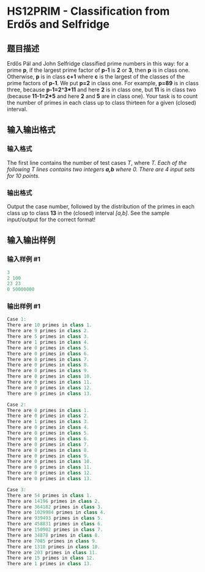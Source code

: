 # HS12PRIM - Classification from Erdős and Selfridge

## 题目描述

Erdős Pál and John Selfridge classified prime numbers in this way: for a prime **p**, if the largest prime factor of **p-1** is **2** or **3**, then **p** is in class one. Otherwise, **p** is in class **c+1** where **c** is the largest of the classes of the prime factors of **p-1**. We put **p=2** in class one. For example, **p=89** is in class three, because **p-1=2^3\*11** and here **2** is in class one, but **11** is in class two (because **11-1=2\*5** and here **2** and **5** are in class one). Your task is to count the number of primes in each class up to class thirteen for a given (closed) interval.

## 输入输出格式

### 输入格式

The first line contains the number of test cases _T_, where _T. Each of the following _T_ lines contains two integers **a,b** where 0. There are 4 input sets for 10 points._

### 输出格式

Output the case number, followed by the distribution of the primes in each class up to class **13** in the (closed) interval _\[a,b\]_. See the sample input/output for the correct format!

## 输入输出样例

### 输入样例 #1

```cpp
3
2 100
23 23
0 50000000
```


### 输出样例 #1

```cpp
Case 1:
There are 10 primes in class 1.
There are 9 primes in class 2.
There are 5 primes in class 3.
There are 1 primes in class 4.
There are 0 primes in class 5.
There are 0 primes in class 6.
There are 0 primes in class 7.
There are 0 primes in class 8.
There are 0 primes in class 9.
There are 0 primes in class 10.
There are 0 primes in class 11.
There are 0 primes in class 12.
There are 0 primes in class 13.

Case 2:
There are 0 primes in class 1.
There are 0 primes in class 2.
There are 1 primes in class 3.
There are 0 primes in class 4.
There are 0 primes in class 5.
There are 0 primes in class 6.
There are 0 primes in class 7.
There are 0 primes in class 8.
There are 0 primes in class 9.
There are 0 primes in class 10.
There are 0 primes in class 11.
There are 0 primes in class 12.
There are 0 primes in class 13.

Case 3:
There are 54 primes in class 1.
There are 14196 primes in class 2.
There are 364182 primes in class 3.
There are 1029984 primes in class 4.
There are 939493 primes in class 5.
There are 458831 primes in class 6.
There are 150902 primes in class 7.
There are 34878 primes in class 8.
There are 7085 primes in class 9.
There are 1310 primes in class 10.
There are 203 primes in class 11.
There are 15 primes in class 12.
There are 1 primes in class 13.
```


